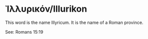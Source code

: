 # Ἰλλυρικόν/Illurikon

This word is the name Illyricum. It is the name of a Roman province.

See: Romans 15:19
